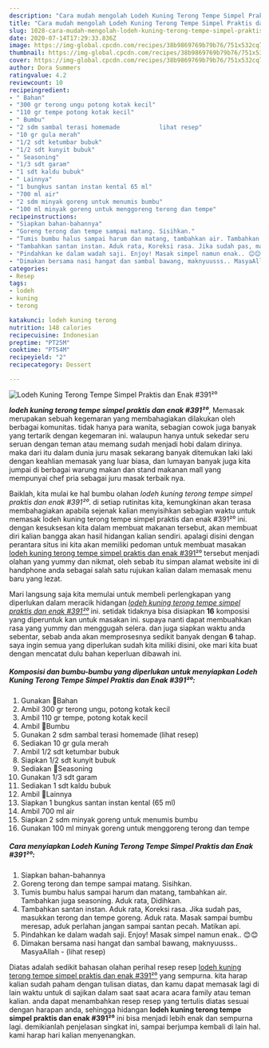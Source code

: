 ```yaml
---
description: "Cara mudah mengolah Lodeh Kuning Terong Tempe Simpel Praktis dan Enak #391²⁰ Lezat"
title: "Cara mudah mengolah Lodeh Kuning Terong Tempe Simpel Praktis dan Enak #391²⁰ Lezat"
slug: 1028-cara-mudah-mengolah-lodeh-kuning-terong-tempe-simpel-praktis-dan-enak-391-lezat
date: 2020-07-14T17:29:33.836Z
image: https://img-global.cpcdn.com/recipes/38b9869769b79b76/751x532cq70/lodeh-kuning-terong-tempe-simpel-praktis-dan-enak-391⁰-foto-resep-utama.jpg
thumbnail: https://img-global.cpcdn.com/recipes/38b9869769b79b76/751x532cq70/lodeh-kuning-terong-tempe-simpel-praktis-dan-enak-391⁰-foto-resep-utama.jpg
cover: https://img-global.cpcdn.com/recipes/38b9869769b79b76/751x532cq70/lodeh-kuning-terong-tempe-simpel-praktis-dan-enak-391⁰-foto-resep-utama.jpg
author: Dora Summers
ratingvalue: 4.2
reviewcount: 10
recipeingredient:
- " Bahan"
- "300 gr terong ungu potong kotak kecil"
- "110 gr tempe potong kotak kecil"
- " Bumbu"
- "2 sdm sambal terasi homemade           lihat resep"
- "10 gr gula merah"
- "1/2 sdt ketumbar bubuk"
- "1/2 sdt kunyit bubuk"
- " Seasoning"
- "1/3 sdt garam"
- "1 sdt kaldu bubuk"
- " Lainnya"
- "1 bungkus santan instan kental 65 ml"
- "700 ml air"
- "2 sdm minyak goreng untuk menumis bumbu"
- "100 ml minyak goreng untuk menggoreng terong dan tempe"
recipeinstructions:
- "Siapkan bahan-bahannya"
- "Goreng terong dan tempe sampai matang. Sisihkan."
- "Tumis bumbu halus sampai harum dan matang, tambahkan air. Tambahkan juga seasoning. Aduk rata, Didihkan."
- "Tambahkan santan instan. Aduk rata, Koreksi rasa. Jika sudah pas, masukkan terong dan tempe goreng. Aduk rata. Masak sampai bumbu meresap, aduk perlahan jangan sampai santan pecah. Matikan api."
- "Pindahkan ke dalam wadah saji. Enjoy! Masak simpel namun enak.. 😊😊"
- "Dimakan bersama nasi hangat dan sambal bawang, maknyuusss.. MasyaAllah           (lihat resep)"
categories:
- Resep
tags:
- lodeh
- kuning
- terong

katakunci: lodeh kuning terong 
nutrition: 148 calories
recipecuisine: Indonesian
preptime: "PT25M"
cooktime: "PT54M"
recipeyield: "2"
recipecategory: Dessert

---
```



![Lodeh Kuning Terong Tempe Simpel Praktis dan Enak #391²⁰](https://img-global.cpcdn.com/recipes/38b9869769b79b76/751x532cq70/lodeh-kuning-terong-tempe-simpel-praktis-dan-enak-391⁰-foto-resep-utama.jpg)

<b><i>lodeh kuning terong tempe simpel praktis dan enak #391²⁰</i></b>, Memasak merupakan sebuah kegemaran yang membahagiakan dilakukan oleh berbagai komunitas. tidak hanya para wanita, sebagian cowok juga banyak yang tertarik dengan kegemaran ini. walaupun hanya untuk sekedar seru seruan dengan teman atau memang sudah menjadi hobi dalam dirinya. maka dari itu dalam dunia juru masak sekarang banyak ditemukan laki laki dengan keahlian memasak yang luar biasa, dan lumayan banyak juga kita jumpai di berbagai warung makan dan stand makanan mall yang mempunyai chef pria sebagai juru masak terbaik nya.



Baiklah, kita mulai ke hal bumbu olahan <i>lodeh kuning terong tempe simpel praktis dan enak #391²⁰</i>. di setiap rutinitas kita, kemungkinan akan terasa membahagiakan apabila sejenak kalian menyisihkan sebagian waktu untuk memasak lodeh kuning terong tempe simpel praktis dan enak #391²⁰ ini. dengan kesuksesan kita dalam membuat makanan tersebut, akan membuat diri kalian bangga akan hasil hidangan kalian sendiri. apalagi disini dengan perantara situs ini kita akan memiliki pedoman untuk membuat masakan <u>lodeh kuning terong tempe simpel praktis dan enak #391²⁰</u> tersebut menjadi olahan yang yummy dan nikmat, oleh sebab itu simpan alamat website ini di handphone anda sebagai salah satu rujukan kalian dalam memasak menu baru yang lezat.


Mari langsung saja kita memulai untuk membeli perlengkapan yang diperlukan dalam meracik hidangan <u><i>lodeh kuning terong tempe simpel praktis dan enak #391²⁰</i></u> ini. setidak tidaknya bisa disiapkan <b>16</b> komposisi yang diperuntuk kan untuk masakan ini. supaya nanti dapat membuahkan rasa yang yummy dan menggugah selera. dan juga siapkan waktu anda sebentar, sebab anda akan memprosesnya sedikit banyak dengan <b>6</b> tahap. saya ingin semua yang diperlukan sudah kita miliki disini, oke mari kita buat dengan mencatat dulu bahan keperluan dibawah ini.

<!--inarticleads1-->

##### Komposisi dan bumbu-bumbu yang diperlukan untuk menyiapkan Lodeh Kuning Terong Tempe Simpel Praktis dan Enak #391²⁰:

1. Gunakan  🍒Bahan
1. Ambil 300 gr terong ungu, potong kotak kecil
1. Ambil 110 gr tempe, potong kotak kecil
1. Ambil  🍒Bumbu
1. Gunakan 2 sdm sambal terasi homemade           (lihat resep)
1. Sediakan 10 gr gula merah
1. Ambil 1/2 sdt ketumbar bubuk
1. Siapkan 1/2 sdt kunyit bubuk
1. Sediakan  🍒Seasoning
1. Gunakan 1/3 sdt garam
1. Sediakan 1 sdt kaldu bubuk
1. Ambil  🍒Lainnya
1. Siapkan 1 bungkus santan instan kental (65 ml)
1. Ambil 700 ml air
1. Siapkan 2 sdm minyak goreng untuk menumis bumbu
1. Gunakan 100 ml minyak goreng untuk menggoreng terong dan tempe




<!--inarticleads2-->

##### Cara menyiapkan Lodeh Kuning Terong Tempe Simpel Praktis dan Enak #391²⁰:

1. Siapkan bahan-bahannya
1. Goreng terong dan tempe sampai matang. Sisihkan.
1. Tumis bumbu halus sampai harum dan matang, tambahkan air. Tambahkan juga seasoning. Aduk rata, Didihkan.
1. Tambahkan santan instan. Aduk rata, Koreksi rasa. Jika sudah pas, masukkan terong dan tempe goreng. Aduk rata. Masak sampai bumbu meresap, aduk perlahan jangan sampai santan pecah. Matikan api.
1. Pindahkan ke dalam wadah saji. Enjoy! Masak simpel namun enak.. 😊😊
1. Dimakan bersama nasi hangat dan sambal bawang, maknyuusss.. MasyaAllah -           (lihat resep)




Diatas adalah sedikit bahasan olahan perihal resep resep <u>lodeh kuning terong tempe simpel praktis dan enak #391²⁰</u> yang sempurna. kita harap kalian sudah paham dengan tulisan diatas, dan kamu dapat memasak lagi di lain waktu untuk di sajikan dalam saat saat acara acara family atau teman kalian. anda dapat menambahkan resep resep yang tertulis diatas sesuai dengan harapan anda, sehingga hidangan <b>lodeh kuning terong tempe simpel praktis dan enak #391²⁰</b> ini bisa menjadi lebih enak dan sempurna lagi. demikianlah penjelasan singkat ini, sampai berjumpa kembali di lain hal. kami harap hari kalian menyenangkan.
